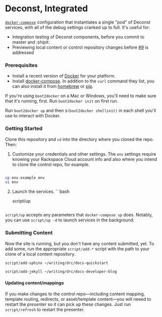 # Deconst, Integrated

[`docker-compose`](https://docs.docker.com/compose/) configuration that instantiates a single "pod" of Deconst services, with all of the debug settings cranked up to full. It's useful for:

 * Integration testing of Deconst components, before you commit to master and :shipit:
 * Previewing local content or control repository changes before [#9](https://github.com/deconst/deconst-docs/issues/9) is addressed

### Prerequisites

 * Install a recent version of [Docker](https://docs.docker.com/installation/#installation) for your platform.
 * Install [docker-compose](https://docs.docker.com/compose/install/). In addition to the `curl` command they list, you can also install it from [homebrew](http://brew.sh/) or [pip](https://pypi.python.org/pypi/docker-compose/1.3.0rc1).

If you're using `boot2docker` on a Mac or Windows, you'll need to make sure that it's running, first. Run `boot2docker init` on first run. 

Run `boot2docker up` and then `$(boot2docker shellinit)` in each shell you'll use to interact with Docker.

### Getting Started

Clone this repository and `cd` into the directory where you cloned the repo. Then:

1. Customize your credentials and other settings. The `env`
settings require knowing your Rackspace Cloud account info
and also where you intend to clone the control repo, for example.
  ```bash
  
  cp env.example env
  vi env
  ```
2. Launch the services.
   `` bash

   script/up
   ```

`script/up` accepts any parameters that `docker-compose up` does. Notably, you can use `script/up -d` to launch services in the background.



### Submitting Content

Now the site is running, but you don't have any content submitted, yet. To add some, run the appropriate `script/add-*` script with the path to your clone of a local content repository.

```bash
script/add-sphinx ~/writing/drc/docs-quickstart

script/add-jekyll ~/writing/drc/docs-developer-blog
```

#### Updating content/mappings

If you make changes to the control repo—including content mapping, template routing, redirects, or asset/template content—you will neeed to restart the _presenter_ so it can pick up these changes. Just run `script/refresh` to restart the presenter.
